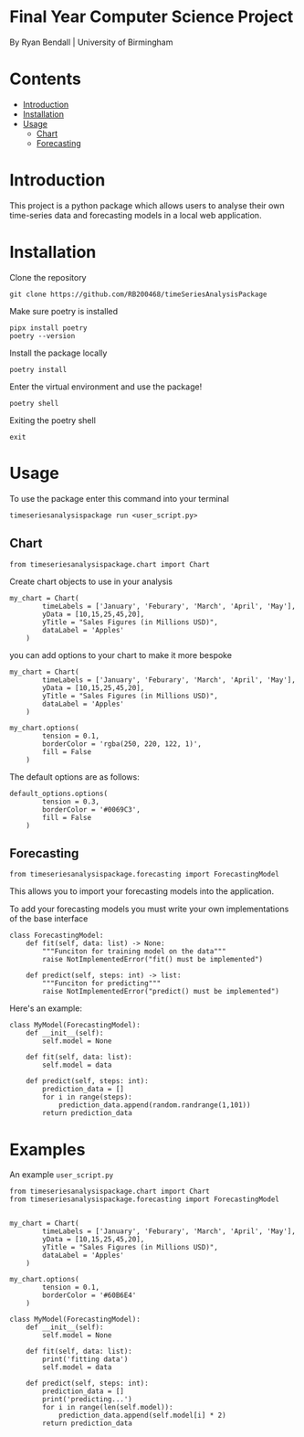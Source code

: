 # Final Year Computer Science Project

By Ryan Bendall | University of Birmingham

# Contents

- [Introduction](#introduction)
- [Installation](#installation)
- [Usage](#usage)
  - [Chart](##chart)
  - [Forecasting](##forecasting)

# Introduction

This project is a python package which allows users to analyse their own time-series data and forecasting models in a local web application.

# Installation

Clone the repository

```
git clone https://github.com/RB200468/timeSeriesAnalysisPackage
```

Make sure poetry is installed

```
pipx install poetry
poetry --version
```

Install the package locally

```
poetry install
```

Enter the virtual environment and use the package!

```
poetry shell
```

Exiting the poetry shell

```
exit
```

# Usage

To use the package enter this command into your terminal

```
timeseriesanalysispackage run <user_script.py>
```

## Chart

```
from timeseriesanalysispackage.chart import Chart
```

Create chart objects to use in your analysis

```
my_chart = Chart(
		timeLabels = ['January', 'Feburary', 'March', 'April', 'May'],
		yData = [10,15,25,45,20],
		yTitle = "Sales Figures (in Millions USD)",
		dataLabel = 'Apples'
	)
```

you can add options to your chart to make it more bespoke

```
my_chart = Chart(
		timeLabels = ['January', 'Feburary', 'March', 'April', 'May'],
		yData = [10,15,25,45,20],
		yTitle = "Sales Figures (in Millions USD)",
		dataLabel = 'Apples'
	)

my_chart.options(
		tension = 0.1,
		borderColor = 'rgba(250, 220, 122, 1)',
		fill = False
	)
```

The default options are as follows:

```
default_options.options(
		tension = 0.3,
		borderColor = '#0069C3',
		fill = False
	)
```

## Forecasting

```
from timeseriesanalysispackage.forecasting import ForecastingModel
```

This allows you to import your forecasting models into the application.

To add your forecasting models you must write your own implementations of the base interface

```
class ForecastingModel:
    def fit(self, data: list) -> None:
		"""Funciton for training model on the data"""
		raise NotImplementedError("fit() must be implemented")

    def predict(self, steps: int) -> list:
		"""Funciton for predicting"""
		raise NotImplementedError("predict() must be implemented")
```

Here's an example:

```
class MyModel(ForecastingModel):
	def __init__(self):
		self.model = None

	def fit(self, data: list):
		self.model = data

	def predict(self, steps: int):
		prediction_data = []
		for i in range(steps):
			prediction_data.append(random.randrange(1,101))
		return prediction_data
```

# Examples

An example `user_script.py`

```
from timeseriesanalysispackage.chart import Chart
from timeseriesanalysispackage.forecasting import ForecastingModel


my_chart = Chart(
		timeLabels = ['January', 'Feburary', 'March', 'April', 'May'],
		yData = [10,15,25,45,20],
		yTitle = "Sales Figures (in Millions USD)",
		dataLabel = 'Apples'
	)

my_chart.options(
		tension = 0.1,
		borderColor = '#60B6E4'
	)

class MyModel(ForecastingModel):
	def __init__(self):
		self.model = None

	def fit(self, data: list):
		print('fitting data')
		self.model = data

	def predict(self, steps: int):
		prediction_data = []
		print('predicting...')
		for i in range(len(self.model)):
			prediction_data.append(self.model[i] * 2)
		return prediction_data

```
